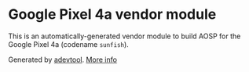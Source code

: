 # Google Pixel 4a vendor module

This is an automatically-generated vendor module to build AOSP for the Google Pixel 4a (codename `sunfish`).

Generated by [adevtool](https://github.com/GrapheneOS/adevtool). [More info](https://github.com/GrapheneOS/adevtool/blob/main/README.md)
